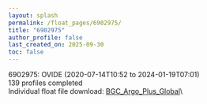 ```yaml
---
layout: splash
permalink: /float_pages/6902975/
title: "6902975"
author_profile: false
last_created_on: 2025-09-30
toc: false
---
```

 
6902975: OVIDE (2020-07-14T10:52 to 2024-01-19T07:01)\
139 profiles completed\
Individual float file download: [BGC_Argo_Plus_Global](https://ftp.soest.hawaii.edu/bgc_argo_plus/Individual_Floats/outliers_removed/6902975_Sprof_processed.nc)\
